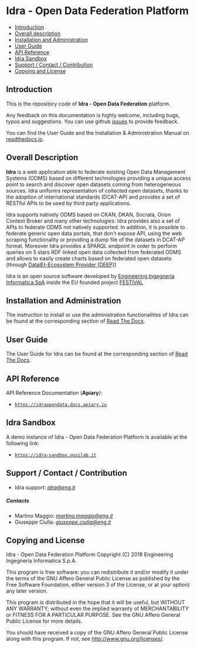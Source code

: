 # <a name="top"></a> Idra - Open Data Federation Platform

* [Introduction](#introduction)
* [Overall description](#overall-description)
* [Installation and Administration](#installation-and-administration)
* [User Guide](#user-guide)
* [API Reference](#api-reference)
* [Idra Sandbox](#idra-sandbox)
* [Support / Contact / Contribution](#support)
* [Copying and License](#copying-and-license)
    
## Introduction
This is the repository code of **Idra - Open Data Federation** platform.

Any feedback on this documentation is highly welcome, including bugs, typos and suggestions. You can use github [issues](https://github.com/OPSILab/Idra/issues) to provide feedback.

You can find the User Guide and the Installation & Administration Manual on [readthedocs.io](https://idra.readthedocs.io/en/latest/).

## Overall Description

**Idra** is a web application able to federate existing Open Data Management Systems (ODMS) based on different technologies providing a unique access point to search and discover open datasets coming from heterogeneous sources. Idra uniforms representation of collected open datasets, thanks to the adoption of international standards (DCAT-AP) and provides a set of RESTful APIs to be used by third party applications. 
 
Idra supports natively ODMS based on CKAN, DKAN, Socrata, Orion Context Broker and many other technologies: Idra provides also a set of APIs to federate ODMS not natively supported. In addition, it is possible to federate generic open data portals, that don't expose API, using the web scraping functionality or providing a dump file of the datasets in DCAT-AP format. Moreover Idra provides a SPARQL endpoint in order to perform queries on 5 stars RDF linked open data collected from federated ODMS and allows to easily create charts based on federated open datasets (through [DatalEt-Ecosystem Provider (DEEP)](https://github.com/routetopa/deep-components))
 
Idra is an open source software developed by [Engineering Ingegneria Informatica SpA](http://www.eng.it) inside the EU founded project [FESTIVAL](http://www.festival-project.eu/)

## Installation and Administration

The instruction to install or use the administration functionalities of Idra can be found at  the corresponding section of [Read The Docs](https://idra.readthedocs.io/en/latest/admin/index.html).

## User Guide

The User Guide for Idra can be found at the corresponding section of [Read The Docs](https://idra.readthedocs.io/en/latest/user/index.html).

## API Reference
API Reference Documentation (**Apiary**):
- [`https://idraopendata.docs.apiary.io`](https://idraopendata.docs.apiary.io)

## Idra Sandbox

A demo instance of Idra - Open Data Federation Platform is available at the following link: 
- [`https://idra-sandbox.opsilab.it`](https://idra-sandbox.opsilab.it)


## <a name="support"><a/> Support / Contact / Contribution

- Idra support: [*idra@eng.it*](mailto:idra@eng.it)
 
##### Contacts
- Martino Maggio: [*martino.maggio@eng.it*](mailto:martino.maggio@eng.it)
- Giuseppe Ciulla: [*giuseppe.ciulla@eng.it*](mailto:giuseppe.ciulla@eng.it)

## Copying and License

Idra - Open Data Federation Platform
 Copyright (C) 2018 Engineering Ingegneria Informatica S.p.A.
 
This program is free software: you can redistribute it and/or modify
it under the terms of the GNU Affero General Public License as published by
the Free Software Foundation, either version 3 of the License, or
at your option) any later version.
 
This program is distributed in the hope that it will be useful,
but WITHOUT ANY WARRANTY; without even the implied warranty of
MERCHANTABILITY or FITNESS FOR A PARTICULAR PURPOSE.  See the
GNU Affero General Public License for more details.
 
You should have received a copy of the GNU Affero General Public License
along with this program.  If not, see <http://www.gnu.org/licenses/>.
